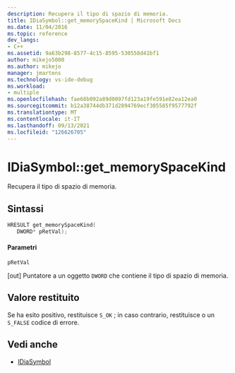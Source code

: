 ```yaml
---
description: Recupera il tipo di spazio di memoria.
title: IDiaSymbol::get_memorySpaceKind | Microsoft Docs
ms.date: 11/04/2016
ms.topic: reference
dev_langs:
- C++
ms.assetid: 9a63b298-8577-4c15-8595-530558d41bf1
author: mikejo5000
ms.author: mikejo
manager: jmartens
ms.technology: vs-ide-debug
ms.workload:
- multiple
ms.openlocfilehash: fae68b092a89d0097fd123a19fe591e82ea12ea0
ms.sourcegitcommit: b12a38744db371d2894769ecf305585f9577792f
ms.translationtype: MT
ms.contentlocale: it-IT
ms.lasthandoff: 09/13/2021
ms.locfileid: "126626705"
---
```

# <a name="idiasymbolget_memoryspacekind"></a>IDiaSymbol::get_memorySpaceKind
Recupera il tipo di spazio di memoria.

## <a name="syntax"></a>Sintassi

```C++
HRESULT get_memorySpaceKind(
   DWORD* pRetVal);
```

#### <a name="parameters"></a>Parametri
 `pRetVal`

[out] Puntatore a un oggetto `DWORD` che contiene il tipo di spazio di memoria.

## <a name="return-value"></a>Valore restituito
 Se ha esito positivo, restituisce `S_OK` ; in caso contrario, restituisce o un `S_FALSE` codice di errore.

## <a name="see-also"></a>Vedi anche
- [IDiaSymbol](../../debugger/debug-interface-access/idiasymbol.md)
